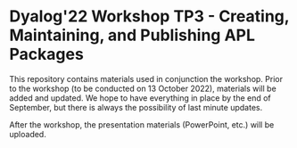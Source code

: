 # Dyalog'22 Workshop TP3 - Creating, Maintaining, and Publishing APL Packages

This repository contains materials used in conjunction the workshop. Prior to the workshop (to be conducted on 13 October 2022), materials will be added and updated. We hope to have everything in place by the end of September, but there is always the possibility of last minute updates.

After the workshop, the presentation materials (PowerPoint, etc.) will be uploaded.
